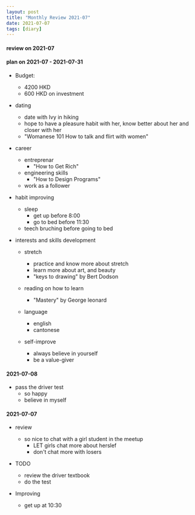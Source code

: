 ```yaml
---
layout: post
title: "Monthly Review 2021-07"
date: 2021-07-07
tags: [diary]
---
```


#### review on 2021-07

#### plan on 2021-07 - 2021-07-31  
* Budget: 
    + 4200 HKD  
    + 600 HKD on investment   

* dating 
    + date with Ivy in hiking 
    + hope to have a pleasure habit with her, know better about her 
    and closer with her  
    + "Womanese 101 How to talk and flirt with women" 

* career  
    + entreprenar 
        -  "How to Get Rich"  
    + engineering skills 
        - "How to Design Programs"  
    + work as a follower 


* habit improving  
    + sleep 
        - get up before 8:00  
        - go to bed before 11:30  
    + teech bruching before going to bed     


* interests and skills development  
    + stretch 
        - practice and know more about stretch  
        - learn more about art, and beauty 
        - "keys to drawing" by Bert Dodson 
              
    + reading on how to learn 
        - "Mastery" by George leonard 
 
    + language  
        - english 
        - cantonese    

    + self-improve  
        - always believe in yourself 
        - be a value-giver      


#### 2021-07-08 
* pass the driver test 
    + so happy  
    + believe in myself   



#### 2021-07-07  
* review  
    - so nice to chat with a girl student in the meetup  
        + LET girls chat more about herslef  
        + don't chat more with losers  

* TODO  
    - review the driver textbook  
    - do the test 

* Improving  
    - get up at 10:30 
 
